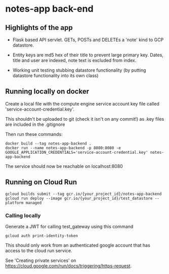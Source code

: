 # notes-app back-end

## Highlights of the app
* Flask based API servlet. GETs, POSTs and DELETEs a 'note' kind to GCP datastore.

* Entity keys are md5 hex of their title to prevent large primary key. Dates, title and user are indexed, note text is excluded from index.

* Working unit testing stubbing datastore functionality (by putting datastore functionality into its own class)


## Running locally on docker
Create a local file with the compute engine service account key file called 'service-account-credential.key'.
 
This shouldn't be uploaded to git (check it isn't on any commit!) as .key files are included in the .gitignore

Then run these commands:

```
docker build --tag notes-app-backend .
docker run --name notes-app-backend -p 8080:8080 -e GOOGLE_APPLICATION_CREDENTIALS='service-account-credential.key' notes-app-backend
```

The service should now be reachable on localhost:8080

## Running on Cloud Run

```
gcloud builds submit --tag gcr.io/{your_project_id}/notes-app-backend
gcloud run deploy --image gcr.io/{your_project_id}/test_datastore --platform managed
```

### Calling locally
Generate a JWT for calling test_gateway using this command
```
gcloud auth print-identity-token
```
This should only work from an authenticated google account that has access to the cloud run service.

See 'Creating private services' on https://cloud.google.com/run/docs/triggering/https-request.

